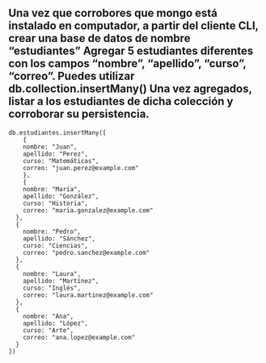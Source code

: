 ## Una vez que corrobores que mongo está instalado en computador, a partir del cliente CLI, crear una base de datos de nombre “estudiantes” Agregar 5 estudiantes diferentes con los campos “nombre”, “apellido”, “curso”, “correo”. Puedes utilizar db.collection.insertMany() Una vez agregados, listar a los estudiantes de dicha colección y corroborar su persistencia.




```shell
db.estudiantes.insertMany([
    {
    nombre: "Juan",
    apellido: "Perez",
    curso: "Matemáticas",
    correo: "juan.perez@example.com"
    },
    {
    nombre: "María",
    apellido: "González",
    curso: "Historia",
    correo: "maria.gonzalez@example.com"
  },
  {
    nombre: "Pedro",
    apellido: "Sánchez",
    curso: "Ciencias",
    correo: "pedro.sanchez@example.com"
  },
  {
    nombre: "Laura",
    apellido: "Martínez",
    curso: "Inglés",
    correo: "laura.martinez@example.com"
  },
  {
    nombre: "Ana",
    apellido: "López",
    curso: "Arte",
    correo: "ana.lopez@example.com"
  }
])

```




